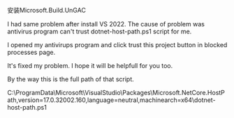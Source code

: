 安装Microsoft.Build.UnGAC




I had same problem after install VS 2022. The cause of problem was antivirus program can't trust dotnet-host-path.ps1 script for me.  

I opened my antivirups program and click trust this project button in blocked processes page.  

It's fixed my problem. I hope it will be helpfull for you too.  

By the way this is the full path of that script. 

C:\ProgramData\Microsoft\VisualStudio\Packages\Microsoft.NetCore.HostPath,version=17.0.32002.160,language=neutral,machinearch=x64\dotnet-host-path.ps1
